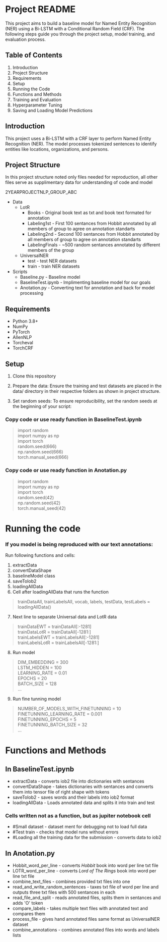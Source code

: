# Project README

This project aims to build a baseline model for Named Entity Recognition (NER) using a Bi-LSTM with a Conditional Random Field (CRF). The following steps guide you through the project setup, model training, and evaluation process.

## Table of Contents
1. Introduction
2. Project Structure
3. Requirements
4. Setup
5. Running the Code
6. Functions and Methods
7. Training and Evaluation
8. Hyperparameter Tuning
9. Saving and Loading Model Predictions

## Introduction

This project uses a Bi-LSTM with a CRF layer to perform Named Entity Recognition (NER). The model processes tokenized sentences to identify entities like locations, organizations, and persons.

## Project Structure
In this project structure noted only files needed for reproduction, all other files serve as supplimentary data for understanding of code and model

2YEARPROJECTNLP_GROUP_ABC
* Data
    * LotR 
        * Books - Original book text as txt and book text formated for annotation
        * Labeling1st - First 100 sentances from Hobbit annotated by all members of group to agree on annotation standarts
        * Labeling2nd - Second 100 sentances from Hobbit annotated by all members of group to agree on annotation standarts
        * LabelingFinals - ~500 random sentances annotated by different members of the group
    * UniversalNER
        * test - test NER datasets
        * train - train NER datasets
* Scripts
    * Baseline.py - Baseline model
    * BaselineTest.ipynb - Implimenting baseline model for our goals 
    * Anotation.py - Converting text for annotation and back for model processing

## Requirements
* Python 3.8+
* NumPy
* PyTorch
* AllenNLP
* Torcheval
* TorchCRF

## Setup
1. Clone this repository

2. Prepare the data:
Ensure the training and test datasets are placed in the data/ directory in their respective folders as shown in project structure.

3. Set random seeds:
To ensure reproducibility, set the random seeds at the beginning of your script:
### Copy code or use ready function in BaselineTest.ipynb
>import random\
>import numpy as np\
>import torch\
>random.seed(666)\
>np.random.seed(666)\
>torch.manual_seed(666)
### Copy code or use ready function in Anotation.py
>import random\
>import numpy as np\
>import torch\
>random.seed(42)\
>np.random.seed(42)\
>torch.manual_seed(42)

# Running the code
### If you model is being reproduced with our text annotations:
Run following functions and cells:
1. extractData
2. convertDataShape
3. baselineModel class
4. saveToIob2
5. loadingAllData
6. Cell after loadingAllData that runs the function
>trainDataAll, trainLabelsAll, vocab, labels, testData, testLabels = loadingAllData()
7. Next line to separate Universal data and LotR data
>trainDataEWT = trainDataAll[:-1281]\
>trainDataLotR = trainDataAll[-1281:]\
>trainLabelsEWT = trainLabelsAll[:-1281]\
>trainLabelsLotR = trainLabelsAll[-1281:]
8. Run model
>DIM_EMBEDDING = 300\
>LSTM_HIDDEN = 100\
>LEARNING_RATE = 0.01\
>EPOCHS = 20\
>BATCH_SIZE = 128\
>...
9. Run fine tunning model
>NUMBER_OF_MODELS_WITH_FINETUNNING = 10\
>FINETUNNING_LEARNING_RATE = 0.001\
>FINETUNNING_EPOCHS = 5\
>FINETUNNING_BATCH_SIZE = 32\
>...

# Functions and Methods 

## In BaselineTest.ipynb
* extractData - converts iob2 file into dictionaries with sentances 
* convertDataShape - takes dictionaries with sentances and converts them into tensor file of right shape with tokens
* saveToIob2 - saves words and their labels into iob2 format
* loadingAllData - Loads annotated data and splits it into train and test
###     Cells written not as a function, but as jupiter notebook cell
* #Small dataset - dataset ment for debugging not to load full data
* #Test train - checks that model runs without errors
* #Loading all the training data for the submission - converts data to iob2 

## In Anotation.py
* Hobbit_word_per_line - converts *Hobbit* book into word per line txt file
* LOTR_word_per_line - converts *Lord of The Rings* book into word per line txt file
* combine_text_files - combines provided txt files into one
* read_and_write_random_sentences - taxes txt file of word per line and outputs three txt files with 500 sentances in each
* read_file_and_split - reads annotated files, splits them in sentances and adds 'O' token
* compare_labels - takes multiple text files with annotated text and compares them
* process_file - gives hand annotated files same format as UniversalNER dataset
* combine_annotations - combines annotated files into words and labels lists